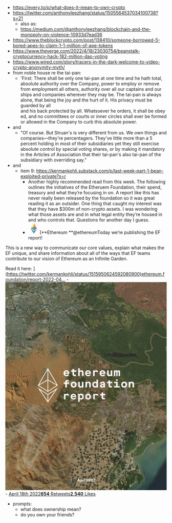 - https://every.to/p/what-does-it-mean-to-own-crypto
- https://twitter.com/anthonyleezhang/status/1505564537034100738?s=21
    - also as: 
    - https://medium.com/@anthonyleezhang/blockchain-and-the-monopoly-on-violence-10933d7ead36
- https://www.theblockcrypto.com/post/138410/someone-borrowed-5-bored-apes-to-claim-1-1-million-of-ape-tokens
- https://www.theverge.com/2022/4/18/23030754/beanstalk-cryptocurrency-hack-182-million-dao-voting
- https://www.wired.com/story/tracers-in-the-dark-welcome-to-video-crypto-anonymity-myth/
- from noble house re the tai-pan:
    - 'First: There shall be only one tai-pan at one time and he hath total, absolute authority over the Company, power to employ or remove from employment all others, authority over all our captains and our ships and companies wherever they may be. The tai-pan is always alone, that being the joy and the hurt of it. His privacy must be guarded by all and his back protected by all. Whatsoever he orders, it shall be obeyed, and no committees or courts or inner circles shall ever be formed or allowed in the Company to curb this absolute power.
- and
    - "Of course. But Struan's is very different from us. We own things and companies—they're percentagers. They've little more than a 5 percent holding in most of their subsidiaries yet they still exercise absolute control by special voting shares, or by making it mandatory in the Articles of Association that their tai-pan's also tai-pan of the subsidiary with overriding say."
- and
    - item 9: https://kermankohli.substack.com/p/last-week-part-1-bean-exploited-private?s=r 
        - Another highly recommended read from this week. The following outlines the initiatives of the Etheruem Foundation, their spend, treasury and what they’re focusing in on. A report like this has never really been released by the foundation so it was great reading it as an outsider. One thing that caught my interest was that they have $300m of non-crypto assets. I was wondering what those assets are and in what legal entity they’re housed in and who controls that. Questions for another day I guess.
        - ![Twitter avatar for @ethereum](./images/aHR0cHM6Ly9jZG4uc3Vic3RhY2suY29tL2ltYWdlL3R3aXR0ZXJfbmFtZS93XzM2L2V0aGVyZXVtLmpwZw==)[**Ethereum **@ethereumToday we’re publishing the EF report!
 
This is a new way to communicate our core values, explain what makes the EF unique, and share information about all of the ways that EF teams contribute to our vision of Ethereum as an Infinite Garden.

Read it here: ](https://twitter.com/kermankohli/status/1515950624592080900)[ethereum.foundation/report-2022-04…](https://ethereum.foundation/report-2022-04.pdf)
        - ![Image](./images/aHR0cHM6Ly9jZG4uc3Vic3RhY2suY29tL2ltYWdlL2ZldGNoL3dfNjAwLGNfbGltaXQsZl9hdXRvLHFfYXV0bzpnb29kLGZsX3Byb2dyZXNzaXZlOnN0ZWVwL2h0dHBzJTNBJTJGJTJGcGJzLnN1YnN0YWNrLmNvbSUyRm1lZGlhJTJGRlFtOUIxcldVQUVGblRTLmpwZw==)
        - [April 18th 2022**654** Retweets**2,540** Likes](https://twitter.com/kermankohli/status/1515950624592080900)
- prompts:
    - what does ownership mean?
    - do you own your friends?
